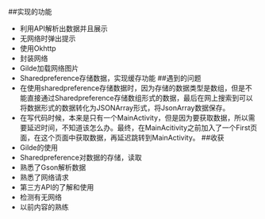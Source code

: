 ##实现的功能
* 利用API解析出数据并且展示
* 无网络时弹出提示
* 使用Okhttp
* 封装网络
* Gilde加载网络图片
* Sharedpreference存储数据，实现缓存功能
##遇到的问题
* 在使用sharedpreference存储数据时，因为存储的数据类型是数组，但是不能直接通过Sharedpreference存储数组形式的数据，最后在网上搜索到可以将数据形式的数据转化为JSONArray形式，将JsonArray数据保存。
* 在写代码时候，本来是只有一个MainActivity，但是因为要获取数据，所以需要延迟时间，不知道该怎么办。最终，在MainAcitivity之前加入了一个First页面，在这个页面中获取数据，再延迟跳转到MainActivity。
##收获
* Gilde的使用
* Sharedpreference对数据的存储，读取
* 熟悉了Gson解析数据
* 熟悉了网络请求
* 第三方API的了解和使用
* 检测有无网络
* 以前内容的熟练